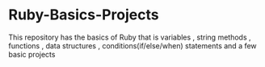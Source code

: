 # Ruby-Basics-Projects

This repository has the basics of Ruby that is variables , string methods , functions , data structures , conditions(if/else/when) statements and a few basic projects 

